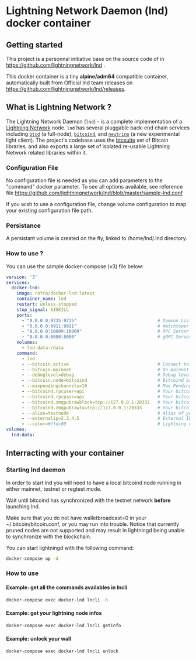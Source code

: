 # Lightning Network Daemon (lnd) docker container

## Getting started
This project is a personnal initiative base on the source code of in https://github.com/lightningnetwork/lnd .

This docker container is a tiny **alpine/adm64** compatible container, automatically built from Official lnd team releases on https://github.com/lightningnetwork/lnd/releases.

## What is Lightning Network ?
The Lightning Network Daemon (`lnd`) - is a complete implementation of a [Lightning Network](https://lightning.network) node.  `lnd` has several pluggable back-end chain services including [`btcd`](https://github.com/btcsuite/btcd) (a full-node), [`bitcoind`](https://github.com/bitcoin/bitcoin), and [`neutrino`](https://github.com/lightninglabs/neutrino) (a new experimental light client). The project's codebase uses the
[btcsuite](https://github.com/btcsuite/) set of Bitcoin libraries, and also exports a large set of isolated re-usable Lightning Network related libraries within it. 


### Configuration File
No configuration file is needed as you can add parameters to the "command" docker parameter. To see all options available, see reference file https://github.com/lightningnetwork/lnd/blob/master/sample-lnd.conf

If you wish to use a configuration file, change volume configuration to map your existing configuration file path.

### Persistance
A persistant volume is created on the fly, linked to /home/lnd/.lnd directory.

### How to use ?
You can use the sample docker-compose (v3) file below:

```yml
version: '3'
services:
  docker-lnd:
    image: rofra/docker-lnd:latest
    container_name: lnd
    restart: unless-stopped
    stop_signal: SIGKILL
    ports:
      - "0.0.0.0:9735:9735"                               # Daemon Listener
      - "0.0.0.0:9911:9911"                               # Watchtower
      - "0.0.0.0:10009:10009"                             # RPC Server
      - "0.0.0.0:8080:8080"                               # gRPC Server
    volumes:
      - lnd-data:/data
    command:
      - lnd
      - --bitcoin.active                                  # Connect to bitcoin network
      - --bitcoin.mainnet                                 # On mainnet
      - --debuglevel=debug                                # Debug level
      - --bitcoin.node=bitcoind                           # Bitcoind backend
      - --maxpendingchannels=10                           # Max Pending channels
      - --bitcoind.rpcuser=api                            # Your bitcoind RPC user
      - --bitcoind.rpcpass=api                            # Your bitcoind RPC password
      - --bitcoind.zmqpubrawblock=tcp://127.0.0.1:28332   # Your bitcoind ZMQ connections for raw blocks
      - --bitcoind.zmqpubrawtx=tcp://127.0.0.1:28333      # Your bitcoind ZMQ connections for raw transactions
      - --alias=testnode                                  # Alias of your Node
      - --externalip=2.3.4.5                              # External IPV4 address
      - --color=#ffdc00                                   # Lightning node color
volumes:
  lnd-data:
```

## Interracting with your container
### Starting lnd daemon
In order to start lnd you will need to have a local bitcoind node running in either mainnet, testnet or regtest mode.

Wait until bitcoind has synchronized with the testnet network **before** launching lnd.

Make sure that you do not have walletbroadcast=0 in your ~/.bitcoin/bitcoin.conf, or you may run into trouble. Notice that currently pruned nodes are not supported and may result in lightningd being unable to synchronize with the blockchain.

You can start lightningd with the following command:
```bash
docker-compose up -d
```

### How to use
#### Example: get all the commands availables in lncli
```bash
docker-compose exec docker-lnd lncli -h
```
#### Example: get your lightning node infos
```bash
docker-compose exec docker-lnd lncli getinfo
```
#### Example: unlock your wall
```bash
docker-compose exec docker-lnd lncli unlock
```

